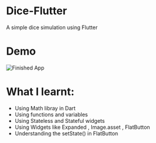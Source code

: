 # Dice-Flutter
A simple dice simulation using Flutter

# Demo
![Finished App](https://github.com/londonappbrewery/Images/blob/master/dicee-demo.gif)

# What I learnt:
* Using Math libray in Dart
* Using functions and variables
* Using Stateless and Stateful widgets
* Using Widgets like Expanded , Image.asset , FlatButton
* Understanding the setState() in FlatButton

